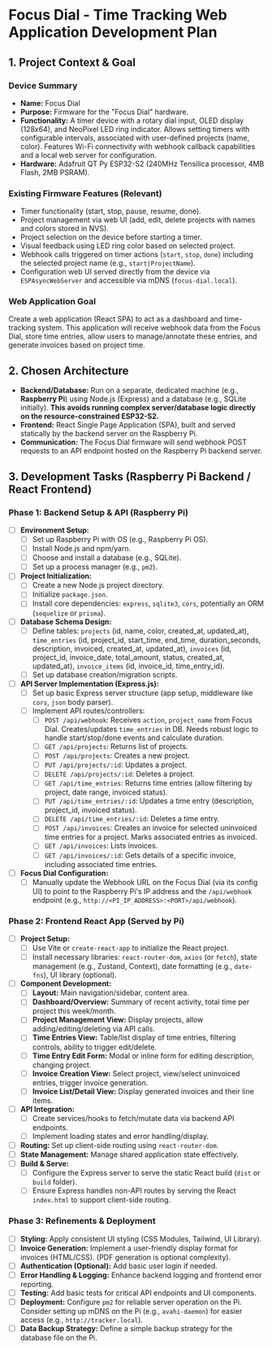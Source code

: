 # Focus Dial - Time Tracking Web Application Development Plan

## 1. Project Context & Goal

### Device Summary
- **Name:** Focus Dial
- **Purpose:** Firmware for the "Focus Dial" hardware.
- **Functionality:** A timer device with a rotary dial input, OLED display (128x64), and NeoPixel LED ring indicator. Allows setting timers with configurable intervals, associated with user-defined projects (name, color). Features Wi-Fi connectivity with webhook callback capabilities and a local web server for configuration.
- **Hardware:** Adafruit QT Py ESP32-S2 (240MHz Tensilica processor, 4MB Flash, 2MB PSRAM).

### Existing Firmware Features (Relevant)
- Timer functionality (start, stop, pause, resume, done).
- Project management via web UI (add, edit, delete projects with names and colors stored in NVS).
- Project selection on the device before starting a timer.
- Visual feedback using LED ring color based on selected project.
- Webhook calls triggered on timer actions (`start`, `stop`, `done`) including the selected project name (e.g., `start|ProjectName`).
- Configuration web UI served directly from the device via `ESPAsyncWebServer` and accessible via mDNS (`focus-dial.local`).

### Web Application Goal
Create a web application (React SPA) to act as a dashboard and time-tracking system. This application will receive webhook data from the Focus Dial, store time entries, allow users to manage/annotate these entries, and generate invoices based on project time.

## 2. Chosen Architecture

- **Backend/Database:** Run on a separate, dedicated machine (e.g., **Raspberry Pi**) using Node.js (Express) and a database (e.g., SQLite initially). **This avoids running complex server/database logic directly on the resource-constrained ESP32-S2.**
- **Frontend:** React Single Page Application (SPA), built and served statically by the backend server on the Raspberry Pi.
- **Communication:** The Focus Dial firmware will send webhook POST requests to an API endpoint hosted on the Raspberry Pi backend server.

## 3. Development Tasks (Raspberry Pi Backend / React Frontend)

### Phase 1: Backend Setup & API (Raspberry Pi)

- [ ] **Environment Setup:**
  - [ ] Set up Raspberry Pi with OS (e.g., Raspberry Pi OS).
  - [ ] Install Node.js and npm/yarn.
  - [ ] Choose and install a database (e.g., SQLite).
  - [ ] Set up a process manager (e.g., `pm2`).
- [ ] **Project Initialization:**
  - [ ] Create a new Node.js project directory.
  - [ ] Initialize `package.json`.
  - [ ] Install core dependencies: `express`, `sqlite3`, `cors`, potentially an ORM (`sequelize` or `prisma`).
- [ ] **Database Schema Design:**
  - [ ] Define tables: `projects` (id, name, color, created_at, updated_at), `time_entries` (id, project_id, start_time, end_time, duration_seconds, description, invoiced, created_at, updated_at), `invoices` (id, project_id, invoice_date, total_amount, status, created_at, updated_at), `invoice_items` (id, invoice_id, time_entry_id).
  - [ ] Set up database creation/migration scripts.
- [ ] **API Server Implementation (Express.js):**
  - [ ] Set up basic Express server structure (app setup, middleware like `cors`, `json` body parser).
  - [ ] Implement API routes/controllers:
    - [ ] `POST /api/webhook`: Receives `action`, `project_name` from Focus Dial. Creates/updates `time_entries` in DB. Needs robust logic to handle start/stop/done events and calculate duration.
    - [ ] `GET /api/projects`: Returns list of projects.
    - [ ] `POST /api/projects`: Creates a new project.
    - [ ] `PUT /api/projects/:id`: Updates a project.
    - [ ] `DELETE /api/projects/:id`: Deletes a project.
    - [ ] `GET /api/time_entries`: Returns time entries (allow filtering by project, date range, invoiced status).
    - [ ] `PUT /api/time_entries/:id`: Updates a time entry (description, project_id, invoiced status).
    - [ ] `DELETE /api/time_entries/:id`: Deletes a time entry.
    - [ ] `POST /api/invoices`: Creates an invoice for selected uninvoiced time entries for a project. Marks associated entries as invoiced.
    - [ ] `GET /api/invoices`: Lists invoices.
    - [ ] `GET /api/invoices/:id`: Gets details of a specific invoice, including associated time entries.
- [ ] **Focus Dial Configuration:**
    - [ ] Manually update the Webhook URL on the Focus Dial (via its config UI) to point to the Raspberry Pi's IP address and the `/api/webhook` endpoint (e.g., `http://<PI_IP_ADDRESS>:<PORT>/api/webhook`).

### Phase 2: Frontend React App (Served by Pi)

- [ ] **Project Setup:**
  - [ ] Use Vite or `create-react-app` to initialize the React project.
  - [ ] Install necessary libraries: `react-router-dom`, `axios` (or `fetch`), state management (e.g., Zustand, Context), date formatting (e.g., `date-fns`), UI library (optional).
- [ ] **Component Development:**
  - [ ] **Layout:** Main navigation/sidebar, content area.
  - [ ] **Dashboard/Overview:** Summary of recent activity, total time per project this week/month.
  - [ ] **Project Management View:** Display projects, allow adding/editing/deleting via API calls.
  - [ ] **Time Entries View:** Table/list display of time entries, filtering controls, ability to trigger edit/delete.
  - [ ] **Time Entry Edit Form:** Modal or inline form for editing description, changing project.
  - [ ] **Invoice Creation View:** Select project, view/select uninvoiced entries, trigger invoice generation.
  - [ ] **Invoice List/Detail View:** Display generated invoices and their line items.
- [ ] **API Integration:**
  - [ ] Create services/hooks to fetch/mutate data via backend API endpoints.
  - [ ] Implement loading states and error handling/display.
- [ ] **Routing:** Set up client-side routing using `react-router-dom`.
- [ ] **State Management:** Manage shared application state effectively.
- [ ] **Build & Serve:**
  - [ ] Configure the Express server to serve the static React build (`dist` or `build` folder).
  - [ ] Ensure Express handles non-API routes by serving the React `index.html` to support client-side routing.

### Phase 3: Refinements & Deployment

- [ ] **Styling:** Apply consistent UI styling (CSS Modules, Tailwind, UI Library).
- [ ] **Invoice Generation:** Implement a user-friendly display format for invoices (HTML/CSS). (PDF generation is optional complexity).
- [ ] **Authentication (Optional):** Add basic user login if needed.
- [ ] **Error Handling & Logging:** Enhance backend logging and frontend error reporting.
- [ ] **Testing:** Add basic tests for critical API endpoints and UI components.
- [ ] **Deployment:** Configure `pm2` for reliable server operation on the Pi. Consider setting up mDNS on the Pi (e.g., `avahi-daemon`) for easier access (e.g., `http://tracker.local`).
- [ ] **Data Backup Strategy:** Define a simple backup strategy for the database file on the Pi. 
